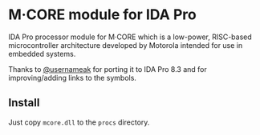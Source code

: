 M·CORE module for IDA Pro
=========================

IDA Pro processor module for M·CORE which is a low-power, RISC-based microcontroller architecture developed by Motorola intended for use in embedded systems.

Thanks to [@usernameak](https://github.com/usernameak) for porting it to IDA Pro 8.3 and for improving/adding links to the symbols.

## Install

Just copy `mcore.dll` to the `procs` directory.
